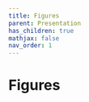 ```yaml
---
title: Figures
parent: Presentation
has_children: true
mathjax: false
nav_order: 1
---
```


# Figures

